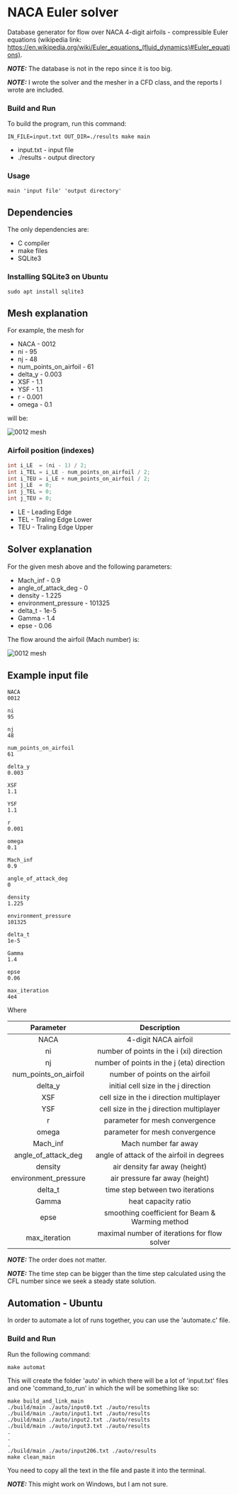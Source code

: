 # NACA Euler solver
Database generator for flow over NACA 4-digit airfoils - compressible Euler equations (wikipedia link: https://en.wikipedia.org/wiki/Euler_equations_(fluid_dynamics)#Euler_equations).

**_NOTE:_** The database is not in the repo since it is too big.

**_NOTE:_** I wrote the solver and the mesher in a CFD class, and the reports I wrote are included.

### Build and Run
To build the program, run this command:
``` shell
IN_FILE=input.txt OUT_DIR=./results make main
```
* input.txt - input file
* ./results - output directory

### Usage
``` shell
main 'input file' 'output directory'
```

## Dependencies
The only dependencies are:
* C compiler
* make files
* SQLite3

### Installing SQLite3 on Ubuntu
``` shell
sudo apt install sqlite3
```

## Mesh explanation
For example, the mesh for
* NACA - 0012
* ni - 95
* nj - 48
* num_points_on_airfoil - 61
* delta_y - 0.003
* XSF - 1.1
* YSF - 1.1
* r - 0.001
* omega - 0.1

will be:

![0012 mesh](./readme%20images/0012%20mesh.png) 

### Airfoil position (indexes)
``` C
int i_LE  = (ni - 1) / 2;
int i_TEL = i_LE - num_points_on_airfoil / 2;
int i_TEU = i_LE + num_points_on_airfoil / 2;
int j_LE  = 0;
int j_TEL = 0;
int j_TEU = 0;
```
* LE - Leading Edge
* TEL - Traling Edge Lower
* TEU - Traling Edge Upper

## Solver explanation
For the given mesh above and the following parameters:
* Mach_inf - 0.9
* angle_of_attack_deg - 0
* density - 1.225
* environment_pressure - 101325
* delta_t - 1e-5
* Gamma - 1.4
* epse - 0.06

The flow around the airfoil (Mach number) is:

![0012 mesh](./readme%20images/flow%200012%20Mach0.9.png) 

## Example input file
``` shell
NACA
0012

ni
95

nj
48

num_points_on_airfoil
61

delta_y
0.003

XSF
1.1

YSF
1.1

r
0.001

omega
0.1

Mach_inf
0.9

angle_of_attack_deg
0

density
1.225

environment_pressure
101325

delta_t
1e-5

Gamma
1.4

epse
0.06

max_iteration
4e4
```
Where

| Parameter | Description |
| :---: | :---: |
| NACA | 4-digit NACA airfoil |
| ni | number of points in the i (xi) direction |
| nj | number of points in the j (eta) direction |
| num_points_on_airfoil | number of points on the airfoil |
| delta_y | initial cell size in the j direction |
| XSF | cell size in the i direction multiplayer |
| YSF | cell size in the j direction multiplayer |
| r | parameter for mesh convergence |
| omega | parameter for mesh convergence |
| Mach_inf | Mach number far away |
| angle_of_attack_deg | angle of attack of the airfoil in degrees |
| density | air density far away (height) |
| environment_pressure | air pressure far away (height) |
| delta_t | time step between two iterations |
| Gamma | heat capacity ratio |
| epse | smoothing coefficient for Beam & Warming method |
| max_iteration | maximal number of iterations for flow solver |

**_NOTE:_** The order does not matter.

**_NOTE:_** The time step can be bigger than the time step calculated using the CFL number since we seek a steady state solution.

## Automation - Ubuntu
In order to automate a lot of runs together, you can use the 'automate.c' file.

### Build and Run
Run the following command:
``` shell
make automat
```
This will create the folder 'auto' in which there will be a lot of 'input.txt' files and one 'command_to_run' in which the will be something like so:
``` shell
make build_and_link_main
./build/main ./auto/input0.txt ./auto/results 
./build/main ./auto/input1.txt ./auto/results 
./build/main ./auto/input2.txt ./auto/results 
./build/main ./auto/input3.txt ./auto/results 
.
.
.
./build/main ./auto/input206.txt ./auto/results 
make clean_main
```
You need to copy all the text in the file and paste it into the terminal.

**_NOTE:_** This might work on Windows, but I am not sure.
